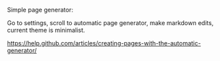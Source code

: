 Simple page generator:

Go to settings, scroll to automatic page generator, make markdown edits, current theme is minimalist.

https://help.github.com/articles/creating-pages-with-the-automatic-generator/
